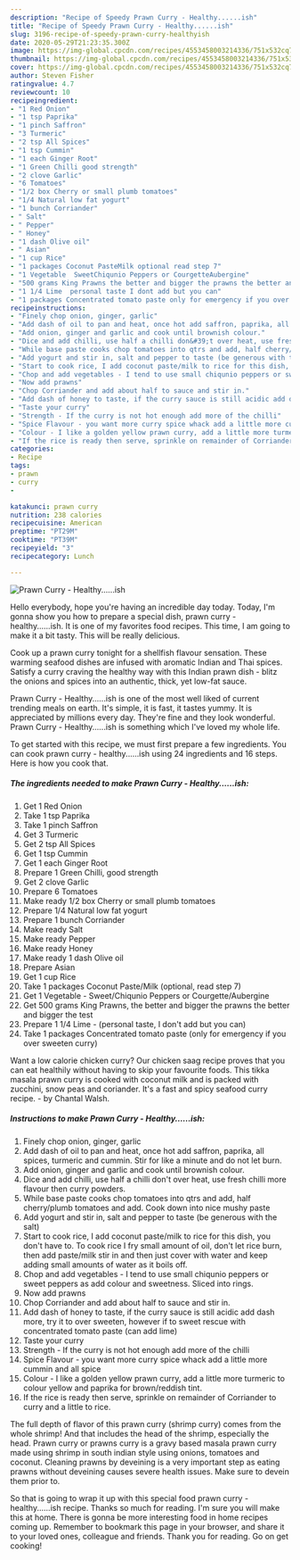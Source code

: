 ```yaml
---
description: "Recipe of Speedy Prawn Curry - Healthy......ish"
title: "Recipe of Speedy Prawn Curry - Healthy......ish"
slug: 3196-recipe-of-speedy-prawn-curry-healthyish
date: 2020-05-29T21:23:35.300Z
image: https://img-global.cpcdn.com/recipes/4553458003214336/751x532cq70/prawn-curry-healthyish-recipe-main-photo.jpg
thumbnail: https://img-global.cpcdn.com/recipes/4553458003214336/751x532cq70/prawn-curry-healthyish-recipe-main-photo.jpg
cover: https://img-global.cpcdn.com/recipes/4553458003214336/751x532cq70/prawn-curry-healthyish-recipe-main-photo.jpg
author: Steven Fisher
ratingvalue: 4.7
reviewcount: 10
recipeingredient:
- "1 Red Onion"
- "1 tsp Paprika"
- "1 pinch Saffron"
- "3 Turmeric"
- "2 tsp All Spices"
- "1 tsp Cummin"
- "1 each Ginger Root"
- "1 Green Chilli good strength"
- "2 clove Garlic"
- "6 Tomatoes"
- "1/2 box Cherry or small plumb tomatoes"
- "1/4 Natural low fat yogurt"
- "1 bunch Corriander"
- " Salt"
- " Pepper"
- " Honey"
- "1 dash Olive oil"
- " Asian"
- "1 cup Rice"
- "1 packages Coconut PasteMilk optional read step 7"
- "1 Vegetable  SweetChiqunio Peppers or CourgetteAubergine"
- "500 grams King Prawns the better and bigger the prawns the better and bigger the test"
- "1 1/4 Lime  personal taste I dont add but you can"
- "1 packages Concentrated tomato paste only for emergency if you over sweeten curry"
recipeinstructions:
- "Finely chop onion, ginger, garlic"
- "Add dash of oil to pan and heat, once hot add saffron, paprika, all spices, turmeric and cummin. Stir for like a minute and do not let burn."
- "Add onion, ginger and garlic and cook until brownish colour."
- "Dice and add chilli, use half a chilli don&#39;t over heat, use fresh chilli more flavour then curry powders."
- "While base paste cooks chop tomatoes into qtrs and add, half cherry/plumb tomatoes and add. Cook down into nice mushy paste"
- "Add yogurt and stir in, salt and pepper to taste (be generous with the salt)"
- "Start to cook rice, I add coconut paste/milk to rice for this dish, you don&#39;t have to. To cook rice I fry small amount of oil, don&#39;t let rice burn, then add paste/milk stir in and then just cover with water and keep adding small amounts of water as it boils off."
- "Chop and add vegetables - I tend to use small chiqunio peppers or sweet peppers as add colour and sweetness. Sliced into rings."
- "Now add prawns"
- "Chop Corriander and add about half to sauce and stir in."
- "Add dash of honey to taste, if the curry sauce is still acidic add dash more, try it to over sweeten, however if to sweet rescue with concentrated tomato paste (can add lime)"
- "Taste your curry"
- "Strength - If the curry is not hot enough add more of the chilli"
- "Spice Flavour - you want more curry spice whack add a little more cummin and all spice"
- "Colour - I like a golden yellow prawn curry, add a little more turmeric to colour yellow and paprika for brown/reddish tint."
- "If the rice is ready then serve, sprinkle on remainder of Corriander to curry and a little to rice."
categories:
- Recipe
tags:
- prawn
- curry
- 

katakunci: prawn curry  
nutrition: 238 calories
recipecuisine: American
preptime: "PT29M"
cooktime: "PT39M"
recipeyield: "3"
recipecategory: Lunch

---
```



![Prawn Curry - Healthy......ish](https://img-global.cpcdn.com/recipes/4553458003214336/751x532cq70/prawn-curry-healthyish-recipe-main-photo.jpg)

Hello everybody, hope you're having an incredible day today. Today, I'm gonna show you how to prepare a special dish, prawn curry - healthy......ish. It is one of my favorites food recipes. This time, I am going to make it a bit tasty. This will be really delicious.

Cook up a prawn curry tonight for a shellfish flavour sensation. These warming seafood dishes are infused with aromatic Indian and Thai spices. Satisfy a curry craving the healthy way with this Indian prawn dish - blitz the onions and spices into an authentic, thick, yet low-fat sauce.

Prawn Curry - Healthy......ish is one of the most well liked of current trending meals on earth. It's simple, it is fast, it tastes yummy. It is appreciated by millions every day. They're fine and they look wonderful. Prawn Curry - Healthy......ish is something which I've loved my whole life.


To get started with this recipe, we must first prepare a few ingredients. You can cook prawn curry - healthy......ish using 24 ingredients and 16 steps. Here is how you cook that.

<!--inarticleads1-->

##### The ingredients needed to make Prawn Curry - Healthy......ish:

1. Get 1 Red Onion
1. Take 1 tsp Paprika
1. Take 1 pinch Saffron
1. Get 3 Turmeric
1. Get 2 tsp All Spices
1. Get 1 tsp Cummin
1. Get 1 each Ginger Root
1. Prepare 1 Green Chilli, good strength
1. Get 2 clove Garlic
1. Prepare 6 Tomatoes
1. Make ready 1/2 box Cherry or small plumb tomatoes
1. Prepare 1/4 Natural low fat yogurt
1. Prepare 1 bunch Corriander
1. Make ready  Salt
1. Make ready  Pepper
1. Make ready  Honey
1. Make ready 1 dash Olive oil
1. Prepare  Asian
1. Get 1 cup Rice
1. Take 1 packages Coconut Paste/Milk (optional, read step 7)
1. Get 1 Vegetable - Sweet/Chiqunio Peppers or Courgette/Aubergine
1. Get 500 grams King Prawns, the better and bigger the prawns the better and bigger the test
1. Prepare 1 1/4 Lime - (personal taste, I don&#39;t add but you can)
1. Take 1 packages Concentrated tomato paste (only for emergency if you over sweeten curry)


Want a low calorie chicken curry? Our chicken saag recipe proves that you can eat healthily without having to skip your favourite foods. This tikka masala prawn curry is cooked with coconut milk and is packed with zucchini, snow peas and coriander. It&#39;s a fast and spicy seafood curry recipe. - by Chantal Walsh. 

<!--inarticleads2-->

##### Instructions to make Prawn Curry - Healthy......ish:

1. Finely chop onion, ginger, garlic
1. Add dash of oil to pan and heat, once hot add saffron, paprika, all spices, turmeric and cummin. Stir for like a minute and do not let burn.
1. Add onion, ginger and garlic and cook until brownish colour.
1. Dice and add chilli, use half a chilli don&#39;t over heat, use fresh chilli more flavour then curry powders.
1. While base paste cooks chop tomatoes into qtrs and add, half cherry/plumb tomatoes and add. Cook down into nice mushy paste
1. Add yogurt and stir in, salt and pepper to taste (be generous with the salt)
1. Start to cook rice, I add coconut paste/milk to rice for this dish, you don&#39;t have to. To cook rice I fry small amount of oil, don&#39;t let rice burn, then add paste/milk stir in and then just cover with water and keep adding small amounts of water as it boils off.
1. Chop and add vegetables - I tend to use small chiqunio peppers or sweet peppers as add colour and sweetness. Sliced into rings.
1. Now add prawns
1. Chop Corriander and add about half to sauce and stir in.
1. Add dash of honey to taste, if the curry sauce is still acidic add dash more, try it to over sweeten, however if to sweet rescue with concentrated tomato paste (can add lime)
1. Taste your curry
1. Strength - If the curry is not hot enough add more of the chilli
1. Spice Flavour - you want more curry spice whack add a little more cummin and all spice
1. Colour - I like a golden yellow prawn curry, add a little more turmeric to colour yellow and paprika for brown/reddish tint.
1. If the rice is ready then serve, sprinkle on remainder of Corriander to curry and a little to rice.


The full depth of flavor of this prawn curry (shrimp curry) comes from the whole shrimp! And that includes the head of the shrimp, especially the head. Prawn curry or prawns curry is a gravy based masala prawn curry made using shrimp in south indian style using onions, tomatoes and coconut. Cleaning prawns by deveining is a very important step as eating prawns without deveining causes severe health issues. Make sure to devein them prior to. 

So that is going to wrap it up with this special food prawn curry - healthy......ish recipe. Thanks so much for reading. I'm sure you will make this at home. There is gonna be more interesting food in home recipes coming up. Remember to bookmark this page in your browser, and share it to your loved ones, colleague and friends. Thank you for reading. Go on get cooking!

